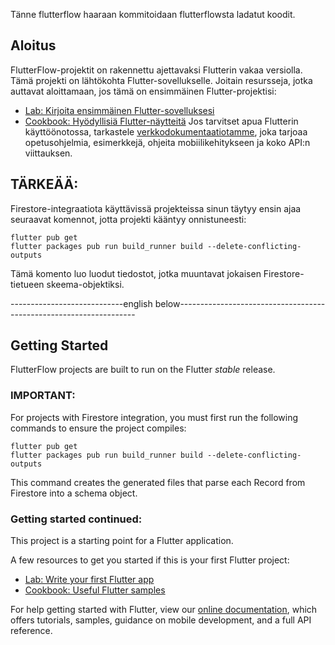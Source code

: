 Tänne flutterflow haaraan kommitoidaan flutterflowsta ladatut koodit.

## Aloitus
FlutterFlow-projektit on rakennettu ajettavaksi Flutterin vakaa versiolla.
Tämä projekti on lähtökohta Flutter-sovellukselle.
Joitain resursseja, jotka auttavat aloittamaan, jos tämä on ensimmäinen Flutter-projektisi:

- [Lab: Kirjoita ensimmäinen Flutter-sovelluksesi](https://flutter.dev/docs/get-started/codelab)
- [Cookbook: Hyödyllisiä Flutter-näytteitä](https://flutter.dev/docs/cookbook)
Jos tarvitset apua Flutterin käyttöönotossa, tarkastele [verkkodokumentaatiotamme](https://flutter.dev/docs), joka tarjoaa opetusohjelmia, esimerkkejä, ohjeita mobiilikehitykseen ja koko API:n viittauksen.


## TÄRKEÄÄ:
Firestore-integraatiota käyttävissä projekteissa sinun täytyy ensin ajaa seuraavat komennot, jotta projekti kääntyy onnistuneesti:
```
flutter pub get
flutter packages pub run build_runner build --delete-conflicting-outputs
```
Tämä komento luo luodut tiedostot, jotka muuntavat jokaisen Firestore-tietueen skeema-objektiksi.





----------------------------english below-------------------------------------------------------------------




## Getting Started

FlutterFlow projects are built to run on the Flutter _stable_ release.

### IMPORTANT:

For projects with Firestore integration, you must first run the following commands to ensure the project compiles:

```
flutter pub get
flutter packages pub run build_runner build --delete-conflicting-outputs
```

This command creates the generated files that parse each Record from Firestore into a schema object.

### Getting started continued:

This project is a starting point for a Flutter application.

A few resources to get you started if this is your first Flutter project:

- [Lab: Write your first Flutter app](https://flutter.dev/docs/get-started/codelab)
- [Cookbook: Useful Flutter samples](https://flutter.dev/docs/cookbook)

For help getting started with Flutter, view our
[online documentation](https://flutter.dev/docs), which offers tutorials,
samples, guidance on mobile development, and a full API reference.
